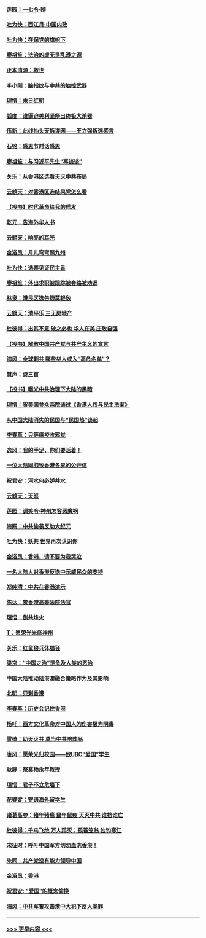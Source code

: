 #### [莲园：一七令‧辨](../pages/nsc993/n11692558.md?t=12011811) 
#### [吐为快：西江月·中国内政](../pages/nsc993/n11692071.md?t=12011811) 
#### [吐为快：在保党的旗帜下](../pages/nsc993/n11691188.md?t=12011811) 
#### [廖祖笙：法治的虚无是乱港之源](../pages/nsc993/n11690605.md?t=12011811) 
#### [正本清源：救世](../pages/nsc993/n11689134.md?t=12011811) 
#### [李小刚：脑指纹与中共的脑控武器](../pages/nsc993/n11688900.md?t=12011811) 
#### [理悟：末日红朝](../pages/nsc993/n11688829.md?t=12011811) 
#### [弧度：谁逼迫美利坚祭出终极大杀器](../pages/nsc993/n11688735.md?t=12011811) 
#### [伍新：此线抽头天拆谍网——王立强叛逃感言](../pages/nsc993/n11687981.md?t=12011811) 
#### [石铭：感恩节时话感恩](../pages/nsc993/n11687568.md?t=12011811) 
#### [廖祖笙：与习近平先生“再谈谈”](../pages/nsc993/n11687005.md?t=12011811) 
#### [关乐：从香港区选看天灭中共布局](../pages/nsc993/n11686647.md?t=12011811) 
#### [云鹤天：对香港区选结果党怎么看](../pages/nsc993/n11686216.md?t=12011811) 
#### [【投书】时代革命给我的启发](../pages/nsc993/n11684287.md?t=12011811) 
#### [乾元：告海外华人书](../pages/nsc993/n11684044.md?t=12011811) 
#### [云鹤天：响亮的耳光](../pages/nsc993/n11684254.md?t=12011811) 
#### [金浴凤：月儿弯弯照九州](../pages/nsc993/n11684231.md?t=12011811) 
#### [吐为快：选票见证民主香](../pages/nsc993/n11684206.md?t=12011811) 
#### [廖祖笙：外出求职被跟踪被套路被劝返](../pages/nsc993/n11683874.md?t=12011811) 
#### [林泉：港民区选告捷莫轻敌](../pages/nsc993/n11683930.md?t=12011811) 
#### [云鹤天：清平乐 三无房地产](../pages/nsc993/n11681521.md?t=12011811) 
#### [杜彼得：出其不意 破之必也 华人在美 庄敬自强](../pages/nsc993/n11679554.md?t=12011811) 
#### [【投书】解散中国共产党与共产主义的宣言](../pages/nsc993/n11679177.md?t=12011811) 
#### [海风：全球剿共 哪些华人或入“高危名单”？](../pages/nsc993/n11678617.md?t=12011811) 
#### [慧声：诗三首](../pages/nsc993/n11678848.md?t=12011811) 
#### [【投书】曝光中共治理下大陆的黑暗](../pages/nsc993/n11678674.md?t=12011811) 
#### [理悟：贺美国参众两院通过《香港人权与民主法案》](../pages/nsc993/n11678104.md?t=12011811) 
#### [从中国大陆消失的民国与“民国热”谈起](../pages/nsc993/n11678075.md?t=12011811) 
#### [李春草：只等瘟疫收邪党](../pages/nsc993/n11677308.md?t=12011811) 
#### [逸风：我的手足，你们要活着！](../pages/nsc993/n11676352.md?t=12011811) 
#### [一位大陆同胞致香港各界的公开信](../pages/nsc993/n11675761.md?t=12011811) 
#### [祝君安：河水何必妒井水](../pages/nsc993/n11675746.md?t=12011811) 
#### [云鹤天：天怒](../pages/nsc993/n11675718.md?t=12011811) 
#### [莲园：调笑令‧神州怎容恶魔祸](../pages/nsc993/n11675648.md?t=12011811) 
#### [海网：中共偷袭反助大纪元](../pages/nsc993/n11673515.md?t=12011811) 
#### [吐为快：妖共 世界再次认识你](../pages/nsc993/n11673506.md?t=12011811) 
#### [金浴凤：香港，请不要为我哭泣](../pages/nsc993/n11673248.md?t=12011811) 
#### [一名大陆人对香港反送中示威民众的支持](../pages/nsc993/n11672615.md?t=12011811) 
#### [郑纯清：中共在香港演示](../pages/nsc993/n11670539.md?t=12011811) 
#### [陈达：赞香港高等法院法官](../pages/nsc993/n11669542.md?t=12011811) 
#### [理悟：倒共烽火](../pages/nsc993/n11668844.md?t=12011811) 
#### [T：愿荣光光临神州](../pages/nsc993/n11668421.md?t=12011811) 
#### [关乐：红鼠狼兵休猖狂](../pages/nsc993/n11668378.md?t=12011811) 
#### [梁京：“中国之治”是危及人类的恶治](../pages/nsc993/n11668328.md?t=12011811) 
#### [中国大陆推动陆港澳融合策略作为及其影响](../pages/nsc993/n11668157.md?t=12011811) 
#### [北明：只剩香港](../pages/nsc993/n11668002.md?t=12011811) 
#### [李春草：历史会记住香港](../pages/nsc993/n11667927.md?t=12011811) 
#### [杨吒：西方文化革命对中国人的伤害极为阴毒](../pages/nsc993/n11664521.md?t=12011811) 
#### [雪绮：助天灭共 莫当中共陪葬品](../pages/nsc993/n11662650.md?t=12011811) 
#### [唐风：愿荣光归校园——致UBC“爱国”学生](../pages/nsc993/n11662194.md?t=12011811) 
#### [耿静：祭奠杨永年教授](../pages/nsc993/n11662514.md?t=12011811) 
#### [理悟：君子不立危墙下](../pages/nsc993/n11662172.md?t=12011811) 
#### [花婆娑：寄语海外留学生](../pages/nsc993/n11662121.md?t=12011811) 
#### [诸葛高参：猪年猪瘟 鼠年鼠疫 天灭中共 谁挡谁亡](../pages/nsc993/n11661980.md?t=12011811) 
#### [杜彼得：千鸟飞绝 万人踪灭；孤蓑笠翁 独钓寒江](../pages/nsc993/n11661170.md?t=12011811) 
#### [宋征时：呼吁中国军方切勿血洗香港！](../pages/nsc993/n11415318.md?t=12011811) 
#### [朱同：共产党没有能力领导中国](../pages/nsc993/n11660421.md?t=12011811) 
#### [金浴凤：香港](../pages/nsc993/n11660419.md?t=12011811) 
#### [祝君安: “爱国”的概念偷换](../pages/nsc993/n11659706.md?t=12011811) 
#### [海风：中共军警攻击港中大犯下反人类罪](../pages/nsc993/n11659632.md?t=12011811) 

----
#### [ >>> 更早内容 <<< ](../indexes/nsc993-earlier.md)

